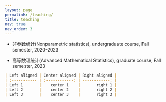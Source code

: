 ```yaml
---
layout: page
permalink: /teaching/
title: teaching
nav: true
nav_order: 3
---
```


- 非参数统计(Nonparametric statistics), undergraduate course, Fall semester, 2020-2023

- 高等数理统计(Advanced Mathematical Statistics), graduate course, Fall semester, 2023


```markdown
| Left aligned | Center aligned | Right aligned |
| :----------- | :------------: | ------------: |
| Left 1       |    center 1    |       right 1 |
| Left 2       |    center 2    |       right 2 |
| Left 3       |    center 3    |       right 3 |
```
